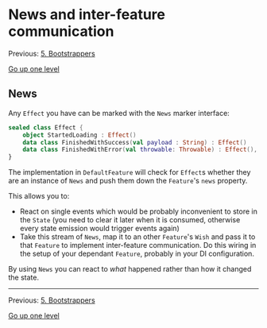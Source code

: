 # News and inter-feature communication

Previous: [5. Bootstrappers](bootstrappers.md)

[Go up one level](README.md)

## News

Any `Effect` you have can be marked with the `News` marker interface:

```kotlin
sealed class Effect {
    object StartedLoading : Effect()
    data class FinishedWithSuccess(val payload : String) : Effect()
    data class FinishedWithError(val throwable: Throwable) : Effect(), News
}

```

The implementation in `DefaultFeature` will check for `Effect`s whether they are an instance of `News` and push them down the `Feature`'s `news` property.

This allows you to:
- React on single events which would be probably inconvenient to store in the `State` (you need to clear it later when it is consumed, otherwise every state emission would trigger events again)
- Take this stream of `News`, map it to an other `Feature`'s `Wish` and pass it to that `Feature` to implement inter-feature communication. Do this wiring in the setup of your dependant `Feature`, probably in your DI configuration.

By using `News` you can react to _what_ happened rather than how it changed the state.

---

Previous: [5. Bootstrappers](bootstrappers.md)

[Go up one level](README.md)
